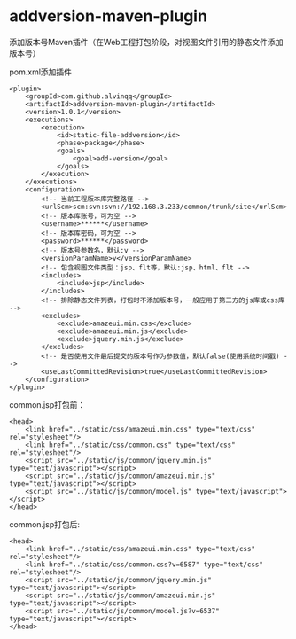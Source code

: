 # addversion-maven-plugin

 添加版本号Maven插件（在Web工程打包阶段，对视图文件引用的静态文件添加版本号）

pom.xml添加插件

  	<plugin>
		<groupId>com.github.alvinqq</groupId>
		<artifactId>addversion-maven-plugin</artifactId>
		<version>1.0.1</version>
		<executions>
			<execution>
				<id>static-file-addversion</id>
				<phase>package</phase>
				<goals>
					<goal>add-version</goal>
				</goals>
			</execution>
		</executions>
		<configuration>
    		<!-- 当前工程版本库完整路径 -->
	  		<urlScm>scm:svn:svn://192.168.3.233/common/trunk/site</urlScm>
 			<!-- 版本库账号，可为空 -->
			<username>******</username>
			<!-- 版本库密码，可为空 -->
			<password>******</password>
    		<!-- 版本号参数名，默认:v -->
    		<versionParamName>v</versionParamName>
    		<!-- 包含视图文件类型：jsp、flt等，默认:jsp、html、flt -->
			<includes>
				<include>jsp</include>
			</includes>
    		<!-- 排除静态文件列表，打包时不添加版本号，一般应用于第三方的js库或css库 -->
			<excludes>
				<exclude>amazeui.min.css</exclude>
				<exclude>amazeui.min.js</exclude>
				<exclude>jquery.min.js</exclude>
			</excludes>
			<!-- 是否使用文件最后提交的版本号作为参数值，默认false(使用系统时间戳) -->
			<useLastCommittedRevision>true</useLastCommittedRevision>
		</configuration>
  	</plugin>
            
common.jsp打包前：

	<head>
		<link href="../static/css/amazeui.min.css" type="text/css" rel="stylesheet"/>
		<link href="../static/css/common.css" type="text/css" rel="stylesheet"/>
		<script src="../static/js/common/jquery.min.js" type="text/javascript"></script>
		<script src="../static/js/common/amazeui.min.js" type="text/javascript"></script>
		<script src="../static/js/common/model.js" type="text/javascript"></script>
	</head>

common.jsp打包后:
	
	<head>
		<link href="../static/css/amazeui.min.css" type="text/css" rel="stylesheet"/>
		<link href="../static/css/common.css?v=6587" type="text/css" rel="stylesheet"/>
		<script src="../static/js/common/jquery.min.js" type="text/javascript"></script>
		<script src="../static/js/common/amazeui.min.js" type="text/javascript"></script>
		<script src="../static/js/common/model.js?v=6537" type="text/javascript"></script>
	</head>

